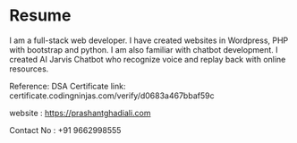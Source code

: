 # Resume

I am a full-stack web developer. I have created websites in Wordpress, PHP with bootstrap and python. I am also familiar with chatbot development. I created AI Jarvis Chatbot who recognize voice and replay back with online resources. 

Reference:
DSA Certificate link: certificate.codingninjas.com/verify/d0683a467bbaf59c

website : https://prashantghadiali.com

Contact No : +91 9662998555
